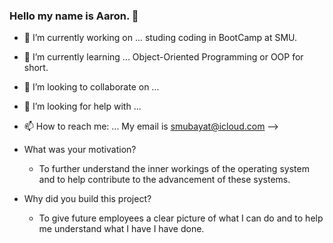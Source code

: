 ### Hello my name is Aaron. 👋


- 🔭 I’m currently working on ... studing coding in BootCamp at SMU. 
- 🌱 I’m currently learning ... Object-Oriented Programming or OOP for short.
- 👯 I’m looking to collaborate on ... 
- 🤔 I’m looking for help with ...
- 📫 How to reach me: ... My email is smubayat@icloud.com
-->

- What was your motivation?
    * To further understand the inner workings of the operating system and to help contribute to the advancement of these systems. 
- Why did you build this project? 
    * To give future employees a clear picture of what I can do and to help me understand what I have I have done. 







